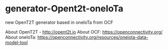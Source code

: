 # generator-Opent2t-oneIoTa
new OpenT2T generator based in oneIoTa from OCF

About OpenT2T - http://opent2t.io
About OCF: https://openconnectivity.org/
About oneIoTa: https://openconnectivity.org/resources/oneiota-data-model-tool